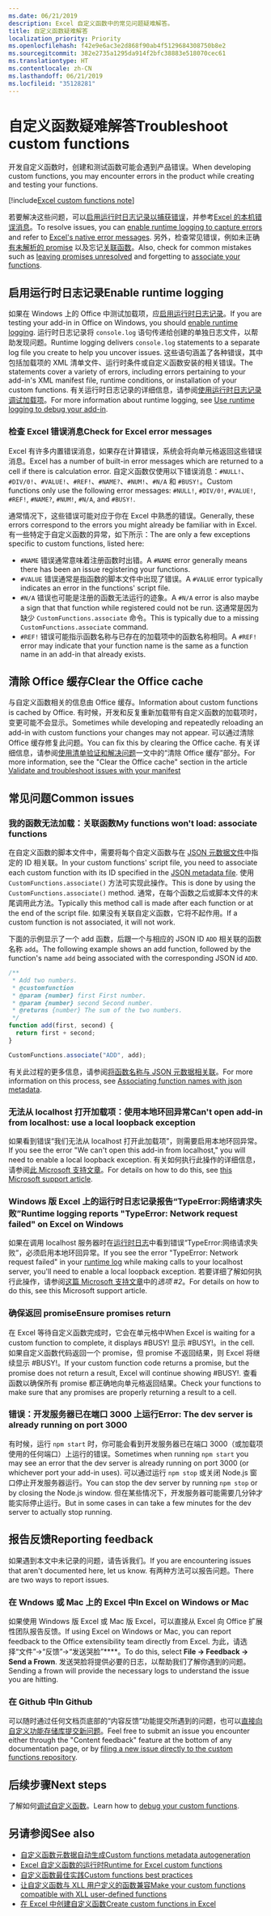 ```yaml
---
ms.date: 06/21/2019
description: Excel 自定义函数中的常见问题疑难解答。
title: 自定义函数疑难解答
localization_priority: Priority
ms.openlocfilehash: f42e9e6ac3e2d868f90ab4f5129684308750b8e2
ms.sourcegitcommit: 382e2735a1295da914f2bfc38883e518070cec61
ms.translationtype: HT
ms.contentlocale: zh-CN
ms.lasthandoff: 06/21/2019
ms.locfileid: "35128281"
---
```

# <a name="troubleshoot-custom-functions"></a><span data-ttu-id="6df96-103">自定义函数疑难解答</span><span class="sxs-lookup"><span data-stu-id="6df96-103">Troubleshoot custom functions</span></span>

<span data-ttu-id="6df96-104">开发自定义函数时，创建和测试函数可能会遇到产品错误。</span><span class="sxs-lookup"><span data-stu-id="6df96-104">When developing custom functions, you may encounter errors in the product while creating and testing your functions.</span></span>

[!include[Excel custom functions note](../includes/excel-custom-functions-note.md)]

<span data-ttu-id="6df96-105">若要解决这些问题，可以[启用运行时日志记录以捕获错误](#enable-runtime-logging)，并参考[Excel 的本机错误消息](#check-for-excel-error-messages)。</span><span class="sxs-lookup"><span data-stu-id="6df96-105">To resolve issues, you can [enable runtime logging to capture errors](#enable-runtime-logging) and refer to [Excel's native error messages](#check-for-excel-error-messages).</span></span> <span data-ttu-id="6df96-106">另外，检查常见错误，例如未正确[有未解析的 promise](#ensure-promises-return) 以及忘记[关联函数](#my-functions-wont-load-associate-functions)。</span><span class="sxs-lookup"><span data-stu-id="6df96-106">Also, check for common mistakes such as [leaving promises unresolved](#ensure-promises-return) and forgetting to [associate your functions](#my-functions-wont-load-associate-functions).</span></span>

## <a name="enable-runtime-logging"></a><span data-ttu-id="6df96-107">启用运行时日志记录</span><span class="sxs-lookup"><span data-stu-id="6df96-107">Enable runtime logging</span></span>

<span data-ttu-id="6df96-108">如果在 Windows 上的 Office 中测试加载项，应[启用运行时日志记录](/office/dev/add-ins/testing/troubleshoot-manifest#use-runtime-logging-to-debug-your-add-in)。</span><span class="sxs-lookup"><span data-stu-id="6df96-108">If you are testing your add-in in Office on Windows, you should [enable runtime logging](/office/dev/add-ins/testing/troubleshoot-manifest#use-runtime-logging-to-debug-your-add-in).</span></span> <span data-ttu-id="6df96-109">运行时日志记录将 `console.log` 语句传递给创建的单独日志文件，以帮助发现问题。</span><span class="sxs-lookup"><span data-stu-id="6df96-109">Runtime logging delivers `console.log` statements to a separate log file you create to help you uncover issues.</span></span> <span data-ttu-id="6df96-110">这些语句涵盖了各种错误，其中包括加载项的 XML 清单文件、运行时条件或自定义函数安装的相关错误。</span><span class="sxs-lookup"><span data-stu-id="6df96-110">The statements cover a variety of errors, including errors pertaining to your add-in's XML manifest file, runtime conditions, or installation of your custom functions.</span></span>  <span data-ttu-id="6df96-111">有关运行时日志记录的详细信息，请参阅[使用运行时日志记录调试加载项](/office/dev/add-ins/testing/troubleshoot-manifest#use-runtime-logging-to-debug-your-add-in)。</span><span class="sxs-lookup"><span data-stu-id="6df96-111">For more information about runtime logging, see [Use runtime logging to debug your add-in](/office/dev/add-ins/testing/troubleshoot-manifest#use-runtime-logging-to-debug-your-add-in).</span></span>  

### <a name="check-for-excel-error-messages"></a><span data-ttu-id="6df96-112">检查 Excel 错误消息</span><span class="sxs-lookup"><span data-stu-id="6df96-112">Check for Excel error messages</span></span>

<span data-ttu-id="6df96-113">Excel 有许多内置错误消息，如果存在计算错误，系统会将向单元格返回这些错误消息。</span><span class="sxs-lookup"><span data-stu-id="6df96-113">Excel has a number of built-in error messages which are returned to a cell if there is calculation error.</span></span> <span data-ttu-id="6df96-114">自定义函数仅使用以下错误消息：`#NULL!`、`#DIV/0!`、`#VALUE!`、`#REF!`、`#NAME?`、`#NUM!`、`#N/A` 和 `#BUSY!`。</span><span class="sxs-lookup"><span data-stu-id="6df96-114">Custom functions only use the following error messages: `#NULL!`, `#DIV/0!`, `#VALUE!`, `#REF!`, `#NAME?`, `#NUM!`, `#N/A`, and `#BUSY!`.</span></span>

<span data-ttu-id="6df96-115">通常情况下，这些错误可能对应于你在 Excel 中熟悉的错误。</span><span class="sxs-lookup"><span data-stu-id="6df96-115">Generally, these errors correspond to the errors you might already be familiar with in Excel.</span></span> <span data-ttu-id="6df96-116">有一些特定于自定义函数的异常，如下所示：</span><span class="sxs-lookup"><span data-stu-id="6df96-116">The are only a few exceptions specific to custom functions, listed here:</span></span>

- <span data-ttu-id="6df96-117">`#NAME` 错误通常意味着注册函数时出错。</span><span class="sxs-lookup"><span data-stu-id="6df96-117">A `#NAME` error generally means there has been an issue registering your functions.</span></span>
- <span data-ttu-id="6df96-118">`#VALUE` 错误通常是指函数的脚本文件中出现了错误。</span><span class="sxs-lookup"><span data-stu-id="6df96-118">A `#VALUE` error typically indicates an error in the functions' script file.</span></span>
- <span data-ttu-id="6df96-119">`#N/A` 错误也可能是注册的函数无法运行的迹象。</span><span class="sxs-lookup"><span data-stu-id="6df96-119">A `#N/A` error is also maybe a sign that that function while registered could not be run.</span></span> <span data-ttu-id="6df96-120">这通常是因为缺少 `CustomFunctions.associate` 命令。</span><span class="sxs-lookup"><span data-stu-id="6df96-120">This is typically due to a missing `CustomFunctions.associate` command.</span></span>
- <span data-ttu-id="6df96-121">`#REF!` 错误可能指示函数名称与已存在的加载项中的函数名称相同。</span><span class="sxs-lookup"><span data-stu-id="6df96-121">A `#REF!` error may indicate that your function name is the same as a function name in an add-in that already exists.</span></span>

## <a name="clear-the-office-cache"></a><span data-ttu-id="6df96-122">清除 Office 缓存</span><span class="sxs-lookup"><span data-stu-id="6df96-122">Clear the Office cache</span></span>

<span data-ttu-id="6df96-123">与自定义函数相关的信息由 Office 缓存。</span><span class="sxs-lookup"><span data-stu-id="6df96-123">Information about custom functions is cached by Office.</span></span> <span data-ttu-id="6df96-124">有时候，开发和反复重新加载带有自定义函数的加载项时，变更可能不会显示。</span><span class="sxs-lookup"><span data-stu-id="6df96-124">Sometimes while developing and repeatedly reloading an add-in with custom functions your changes may not appear.</span></span> <span data-ttu-id="6df96-125">可以通过清除 Office 缓存修复此问题。</span><span class="sxs-lookup"><span data-stu-id="6df96-125">You can fix this by clearing the Office cache.</span></span> <span data-ttu-id="6df96-126">有关详细信息，请参阅[使用清单验证和解决问题](https://docs.microsoft.com/office/dev/add-ins/testing/troubleshoot-manifest?branch=master#clear-the-office-cache)一文中的“清除 Office 缓存”部分。</span><span class="sxs-lookup"><span data-stu-id="6df96-126">For more information, see the "Clear the Office cache" section in the article [Validate and troubleshoot issues with your manifest](https://docs.microsoft.com/office/dev/add-ins/testing/troubleshoot-manifest?branch=master#clear-the-office-cache)</span></span>

## <a name="common-issues"></a><span data-ttu-id="6df96-127">常见问题</span><span class="sxs-lookup"><span data-stu-id="6df96-127">Common issues</span></span>

### <a name="my-functions-wont-load-associate-functions"></a><span data-ttu-id="6df96-128">我的函数无法加载：关联函数</span><span class="sxs-lookup"><span data-stu-id="6df96-128">My functions won't load: associate functions</span></span>

<span data-ttu-id="6df96-129">在自定义函数的脚本文件中，需要将每个自定义函数与在 [JSON 元数据文件](custom-functions-json.md)中指定的 ID 相关联。</span><span class="sxs-lookup"><span data-stu-id="6df96-129">In your custom functions' script file, you need to associate each custom function with its ID specified in the [JSON metadata file](custom-functions-json.md).</span></span> <span data-ttu-id="6df96-130">使用 `CustomFunctions.associate()` 方法可实现此操作。</span><span class="sxs-lookup"><span data-stu-id="6df96-130">This is done by using the `CustomFunctions.associate()` method.</span></span> <span data-ttu-id="6df96-131">通常，在每个函数之后或脚本文件的末尾调用此方法。</span><span class="sxs-lookup"><span data-stu-id="6df96-131">Typically this method call is made after each function or at the end of the script file.</span></span> <span data-ttu-id="6df96-132">如果没有关联自定义函数，它将不起作用。</span><span class="sxs-lookup"><span data-stu-id="6df96-132">If a custom function is not associated, it will not work.</span></span>

<span data-ttu-id="6df96-133">下面的示例显示了一个 add 函数，后跟一个与相应的 JSON ID `ADD` 相关联的函数名称 `add`。</span><span class="sxs-lookup"><span data-stu-id="6df96-133">The following example shows an add function, followed by the function's name `add` being associated with the corresponding JSON id `ADD`.</span></span>

```js
/**
 * Add two numbers.
 * @customfunction
 * @param {number} first First number.
 * @param {number} second Second number.
 * @returns {number} The sum of the two numbers.
 */
function add(first, second) {
  return first + second;
}

CustomFunctions.associate("ADD", add);
```

<span data-ttu-id="6df96-134">有关此过程的更多信息，请参阅[将函数名称与 JSON 元数据相关联](/office/dev/add-ins/excel/custom-functions-best-practices#associating-function-names-with-json-metadata)。</span><span class="sxs-lookup"><span data-stu-id="6df96-134">For more information on this process, see [Associating function names with json metadata](/office/dev/add-ins/excel/custom-functions-best-practices#associating-function-names-with-json-metadata).</span></span>

### <a name="cant-open-add-in-from-localhost-use-a-local-loopback-exception"></a><span data-ttu-id="6df96-135">无法从 localhost 打开加载项：使用本地环回异常</span><span class="sxs-lookup"><span data-stu-id="6df96-135">Can't open add-in from localhost: use a local loopback exception</span></span>

<span data-ttu-id="6df96-136">如果看到错误“我们无法从 localhost 打开此加载项”，则需要启用本地环回异常。</span><span class="sxs-lookup"><span data-stu-id="6df96-136">If you see the error "We can't open this add-in from localhost," you will need to enable a local loopback exception.</span></span> <span data-ttu-id="6df96-137">有关如何执行此操作的详细信息，请参阅[此 Microsoft 支持文章](https://support.microsoft.com/zh-CN/help/4490419/local-loopback-exemption-does-not-work)。</span><span class="sxs-lookup"><span data-stu-id="6df96-137">For details on how to do this, see [this Microsoft support article](https://support.microsoft.com/en-us/help/4490419/local-loopback-exemption-does-not-work).</span></span>

### <a name="runtime-logging-reports-typeerror-network-request-failed-on-excel-on-windows"></a><span data-ttu-id="6df96-138">Windows 版 Excel 上的运行时日志记录报告“TypeError:网络请求失败”</span><span class="sxs-lookup"><span data-stu-id="6df96-138">Runtime logging reports "TypeError: Network request failed" on Excel on Windows</span></span>

<span data-ttu-id="6df96-139">如果在调用 localhost 服务器时在[运行时日志](custom-functions-troubleshooting.md#enable-runtime-logging)中看到错误“TypeError:网络请求失败”，必须启用本地环回异常。</span><span class="sxs-lookup"><span data-stu-id="6df96-139">If you see the error "TypeError: Network request failed" in your [runtime log](custom-functions-troubleshooting.md#enable-runtime-logging) while making calls to your localhost server, you'll need to enable a local loopback exception.</span></span> <span data-ttu-id="6df96-140">若要详细了解如何执行此操作，请参阅[这篇 Microsoft 支持文章](https://support.microsoft.com/zh-CN/help/4490419/local-loopback-exemption-does-not-work)中的*选项 #2*。</span><span class="sxs-lookup"><span data-stu-id="6df96-140">For details on how to do this, see this Microsoft support article.</span></span>

### <a name="ensure-promises-return"></a><span data-ttu-id="6df96-141">确保返回 promise</span><span class="sxs-lookup"><span data-stu-id="6df96-141">Ensure promises return</span></span>

<span data-ttu-id="6df96-142">在 Excel 等待自定义函数完成时，它会在单元格中</span><span class="sxs-lookup"><span data-stu-id="6df96-142">When Excel is waiting for a custom function to complete, it displays #BUSY!</span></span> <span data-ttu-id="6df96-143">显示 #BUSY!。</span><span class="sxs-lookup"><span data-stu-id="6df96-143">in the cell.</span></span> <span data-ttu-id="6df96-144">如果自定义函数代码返回一个 promise，但 promise 不返回结果，则 Excel 将继续显示 #BUSY!。</span><span class="sxs-lookup"><span data-stu-id="6df96-144">If your custom function code returns a promise, but the promise does not return a result, Excel will continue showing #BUSY!.</span></span> <span data-ttu-id="6df96-145">查看函数以确保所有 promise 都正确地向单元格返回结果。</span><span class="sxs-lookup"><span data-stu-id="6df96-145">Check your functions to make sure that any promises are properly returning a result to a cell.</span></span>

### <a name="error-the-dev-server-is-already-running-on-port-3000"></a><span data-ttu-id="6df96-146">错误：开发服务器已在端口 3000 上运行</span><span class="sxs-lookup"><span data-stu-id="6df96-146">Error: The dev server is already running on port 3000</span></span>

<span data-ttu-id="6df96-147">有时候，运行 `npm start` 时，你可能会看到开发服务器已在端口 3000（或加载项使用的任何端口）上运行的错误。</span><span class="sxs-lookup"><span data-stu-id="6df96-147">Sometimes when running `npm start` you may see an error that the dev server is already running on port 3000 (or whichever port your add-in uses).</span></span> <span data-ttu-id="6df96-148">可以通过运行 `npm stop` 或关闭 Node.js 窗口停止开发服务器运行。</span><span class="sxs-lookup"><span data-stu-id="6df96-148">You can stop the dev server by running `npm stop` or by closing the Node.js window.</span></span> <span data-ttu-id="6df96-149">但在某些情况下，开发服务器可能需要几分钟才能实际停止运行。</span><span class="sxs-lookup"><span data-stu-id="6df96-149">But in some cases in can take a few minutes for the dev server to actually stop running.</span></span>

## <a name="reporting-feedback"></a><span data-ttu-id="6df96-150">报告反馈</span><span class="sxs-lookup"><span data-stu-id="6df96-150">Reporting feedback</span></span>

<span data-ttu-id="6df96-151">如果遇到本文中未记录的问题，请告诉我们。</span><span class="sxs-lookup"><span data-stu-id="6df96-151">If you are encountering issues that aren't documented here, let us know.</span></span> <span data-ttu-id="6df96-152">有两种方法可以报告问题。</span><span class="sxs-lookup"><span data-stu-id="6df96-152">There are two ways to report issues.</span></span>

### <a name="in-excel-on-windows-or-mac"></a><span data-ttu-id="6df96-153">在 Wndows 或 Mac 上的 Excel 中</span><span class="sxs-lookup"><span data-stu-id="6df96-153">In Excel on Windows or Mac</span></span>

<span data-ttu-id="6df96-154">如果使用 Windows 版 Excel 或 Mac 版 Excel，可以直接从 Excel 向 Office 扩展性团队报告反馈。</span><span class="sxs-lookup"><span data-stu-id="6df96-154">If using Excel on Windows or Mac, you can report feedback to the Office extensibility team directly from Excel.</span></span> <span data-ttu-id="6df96-155">为此，请选择“文件”->“反馈”->“发送哭脸”\*\*\*\*。</span><span class="sxs-lookup"><span data-stu-id="6df96-155">To do this, select **File -> Feedback -> Send a Frown**.</span></span> <span data-ttu-id="6df96-156">发送哭脸将提供必要的日志，以帮助我们了解你遇到的问题。</span><span class="sxs-lookup"><span data-stu-id="6df96-156">Sending a frown will provide the necessary logs to understand the issue you are hitting.</span></span>

### <a name="in-github"></a><span data-ttu-id="6df96-157">在 Github 中</span><span class="sxs-lookup"><span data-stu-id="6df96-157">In Github</span></span>

<span data-ttu-id="6df96-158">可以随时通过任何文档页底部的“内容反馈”功能提交所遇到的问题，也可以[直接向自定义功能存储库提交新问题](https://github.com/OfficeDev/Excel-Custom-Functions/issues)。</span><span class="sxs-lookup"><span data-stu-id="6df96-158">Feel free to submit an issue you encounter either through the "Content feedback" feature at the bottom of any documentation page, or by [filing a new issue directly to the custom functions repository](https://github.com/OfficeDev/Excel-Custom-Functions/issues).</span></span>

## <a name="next-steps"></a><span data-ttu-id="6df96-159">后续步骤</span><span class="sxs-lookup"><span data-stu-id="6df96-159">Next steps</span></span>
<span data-ttu-id="6df96-160">了解如何[调试自定义函数](custom-functions-debugging.md)。</span><span class="sxs-lookup"><span data-stu-id="6df96-160">Learn how to [debug your custom functions](custom-functions-debugging.md).</span></span>

## <a name="see-also"></a><span data-ttu-id="6df96-161">另请参阅</span><span class="sxs-lookup"><span data-stu-id="6df96-161">See also</span></span>

* [<span data-ttu-id="6df96-162">自定义函数元数据自动生成</span><span class="sxs-lookup"><span data-stu-id="6df96-162">Custom functions metadata autogeneration</span></span>](custom-functions-json-autogeneration.md)
* [<span data-ttu-id="6df96-163">Excel 自定义函数的运行时</span><span class="sxs-lookup"><span data-stu-id="6df96-163">Runtime for Excel custom functions</span></span>](custom-functions-runtime.md)
* [<span data-ttu-id="6df96-164">自定义函数最佳实践</span><span class="sxs-lookup"><span data-stu-id="6df96-164">Custom functions best practices</span></span>](custom-functions-best-practices.md)
* [<span data-ttu-id="6df96-165">让自定义函数与 XLL 用户定义的函数兼容</span><span class="sxs-lookup"><span data-stu-id="6df96-165">Make your custom functions compatible with XLL user-defined functions</span></span>](make-custom-functions-compatible-with-xll-udf.md)
* [<span data-ttu-id="6df96-166">在 Excel 中创建自定义函数</span><span class="sxs-lookup"><span data-stu-id="6df96-166">Create custom functions in Excel</span></span>](custom-functions-overview.md)
